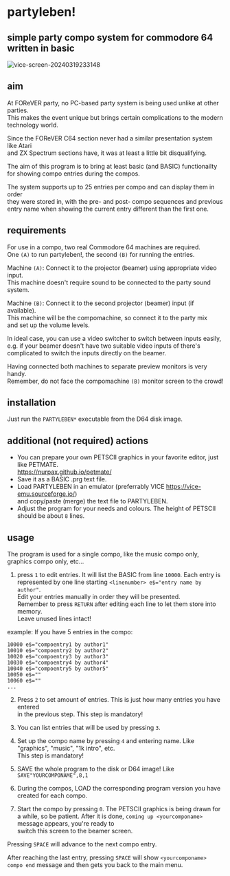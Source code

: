 # partyleben!
## simple party compo system for commodore 64 written in basic

![vice-screen-20240319233148](https://github.com/kodosa7/partyleben/assets/57393100/f3c88a62-4c8f-4000-94d4-fe7ad0a8b7be)

## aim
At FOReVER party, no PC-based party system is being used unlike at other parties.  
This makes the event unique but brings certain complications to the modern technology
world.

Since the FOReVER C64 section never had a similar presentation system like Atari  
and ZX Spectrum sections have, it was at least a little bit disqualifying.

The aim of this program is to bring at least basic (and BASIC) functionailty  
for showing compo entries during the compos.  

The system supports up to 25 entries per compo and can display them in order  
they were stored in, with the pre- and post- compo sequences and previous  
entry name when showing the current entry different than the first one.

## requirements
For use in a compo, two real Commodore 64 machines are required.  
One ``(A)`` to run partyleben!, the second ``(B)`` for running the entries.

Machine ``(A)``: Connect it to the projector (beamer) using appropriate video input.  
This machine doesn't require sound to be connected to the party sound system.

Machine ``(B)``: Connect it to the second projector (beamer) input (if available).  
This machine will be the compomachine, so connect it to the party mix  
and set up the volume levels.

In ideal case, you can use a video switcher to switch between inputs easily,  
e.g. if your beamer doesn't have two suitable video inputs of there's  
complicated to switch the inputs directly on the beamer.  

Having connected both machines to separate preview monitors is very handy.  
Remember, do not face the compomachine ``(B)`` monitor screen to the crowd!

## installation
Just run the ``PARTYLEBEN*`` executable from the D64 disk image.

## additional (not required) actions
- You can prepare your own PETSCII graphics in your favorite editor, just like PETMATE.  
https://nurpax.github.io/petmate/  
- Save it as a BASIC .prg text file.  
- Load PARTYLEBEN in an emulator (preferrably VICE https://vice-emu.sourceforge.io/)  
and copy/paste (merge) the text file to PARTYLEBEN.  
- Adjust the program for your needs and colours. The height of PETSCII should be about ``8`` lines.

## usage
The program is used for a single compo, like the music compo only, graphics compo only, etc...    

1. press ``1`` to edit entries. It will list the BASIC from line ``10000``.
Each entry is represented by one line starting ``<linenumber> e$="entry name by author"``.  
Edit your entries manually in order they will be presented.  
Remember to press ``RETURN`` after editing each line to let them store into memory.  
Leave unused lines intact!

example:
If you have 5 entries in the compo:
```
10000 e$="compoentry1 by author1"
10010 e$="compoentry2 by author2"
10020 e$="compoentry3 by author3"
10030 e$="compoentry4 by author4"
10040 e$="compoentry5 by author5"
10050 e$=""
10060 e$=""
...
```

2. Press ``2`` to set amount of entries. This is just how many entries you have entered  
in the previous step. This step is mandatory!

3. You can list entries that will be used by pressing ``3``.

4. Set up the compo name by pressing ``4`` and entering name. Like "graphics", "music", "1k intro", etc.  
This step is mandatory!

5. SAVE the whole program to the disk or D64 image! Like ``SAVE"YOURCOMPONAME",8,1``

6. During the compos, LOAD the corresponding program version you have created for each compo.

7. Start the compo by pressing ``0``. The PETSCII graphics is being drawn for a while,
so be patient. After it is done, ``coming up <yourcomponame>`` message appears, you're ready to  
switch this screen to the beamer screen.

Pressing ``SPACE`` will advance to the next compo entry.

After reaching the last entry, pressing ``SPACE`` will show ``<yourcomponame> compo end`` message
and then gets you back to the main menu.
